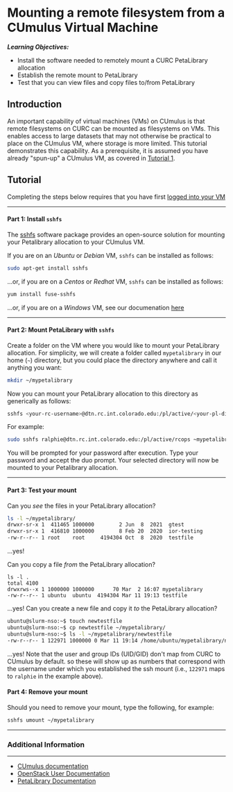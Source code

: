 # Mounting a remote filesystem from a CUmulus Virtual Machine


___Learning Objectives:___
* Install the software needed to remotely mount a CURC PetaLibrary allocation
* Establish the remote mount to PetaLibrary
* Test that you can view files and copy files to/from PetaLibrary

## Introduction

An important capability of virtual machines (VMs) on CUmulus is that remote filesystems on CURC can be mounted as filesystems on VMs.  This enables access to large datasets that may not otherwise be practical to place on the CUmulus VM, where storage is more limited. This tutorial demonstrates this capability. As a prerequisite, it is assumed you have already "spun-up" a CUmulus VM, as covered in [Tutorial 1](../tutorial1/README.md).

## Tutorial

Completing the steps below requires that you have first [logged into your VM](../tutorial1#part-3-logging-into-your-instance)

---

####  Part 1: Install `sshfs`

The [sshfs](https://osxfuse.github.io) software package provides an open-source solution for mounting your Petalibrary allocation to your CUmulus VM. 

If you are on an _Ubuntu_ or _Debian_ VM, `sshfs` can be installed as follows:

```bash
sudo apt-get install sshfs
```

...or, if you are on a _Centos_ or _Redhat_ VM, `sshfs` can be installed as follows:

```bash
yum install fuse-sshfs
```

...or, if you are on a _Windows_ VM, see our documenation [here](https://curc.readthedocs.io/en/latest/storage/petalibrary/mounting.html?highlight=sshfs#sshfs-on-windows)

---

####  Part 2: Mount PetaLibrary with `sshfs`


Create a folder on the VM where you would like to mount your PetaLibrary allocation.  For simplicity, we will create a folder called `mypetalibrary` in our home (`~`) directory, but you could place the directory anywhere and call it anything you want:

```bash
mkdir ~/mypetalibrary
```

Now you can mount your PetaLibrary allocation to this directory as generically as follows: 

```bash
sshfs <your-rc-username>@dtn.rc.int.colorado.edu:/pl/active/<your-pl-directory> <local-directory>
```

For example: 

```bash
sudo sshfs ralphie@dtn.rc.int.colorado.edu:/pl/active/rcops ~mypetalibrary
```

You will be prompted for your password after execution. Type your password and accept the duo prompt.
Your selected directory will now be mounted to your Petalibrary allocation.

---

####  Part 3: Test your mount

Can you _see_ the files in your PetaLibrary allocation? 

```bash
ls -l ~/mypetalibrary/
drwxr-sr-x 1  411465 1000000        2 Jun  8  2021  gtest
drwxr-sr-x 1  416810 1000000        8 Feb 20  2020  ior-testing
-rw-r--r-- 1 root    root     4194304 Oct  8  2020  testfile
```

...yes!  

Can you copy a file _from_ the PetaLibrary allocation? 

```cp ~/mypetalibrary/testfile .
ls -l .
total 4100
drwxrws--x 1 1000000 1000000      70 Mar  2 16:07 mypetalibrary
-rw-r--r-- 1 ubuntu  ubuntu  4194304 Mar 11 19:13 testfile
```

...yes! Can you create a new file and copy it _to_ the PetaLibrary allocation?

```bash
ubuntu@slurm-nso:~$ touch newtestfile
ubuntu@slurm-nso:~$ cp newtestfile ~/mypetalibrary/
ubuntu@slurm-nso:~$ ls -l ~/mypetalibrary/newtestfile
-rw-r--r-- 1 122971 1000000 0 Mar 11 19:14 /home/ubuntu/mypetalibrary/newtestfile
```

...yes!  Note that the user and group IDs (UID/GID) don't map from CURC to CUmulus by default. so these will show up as numbers that correspond with the username under which you established the ssh mount (i.e., `122971` maps to `ralphie` in the example above).

#### Part 4: Remove your mount

Should you need to remove your mount, type the following, for example:

```bash
sshfs umount ~/mypetalibrary
```

---  
### Additional Information
---

  * [CUmulus documentation](https://curc.readthedocs.io/en/latest/hybrid-cloud/cumulus.html)
  * [OpenStack User Documentation](https://docs.openstack.org/horizon/latest/user/index.html)
  * [PetaLibrary Documentation](https://curc.readthedocs.io/en/latest/storage/petalibrary/index.html)
